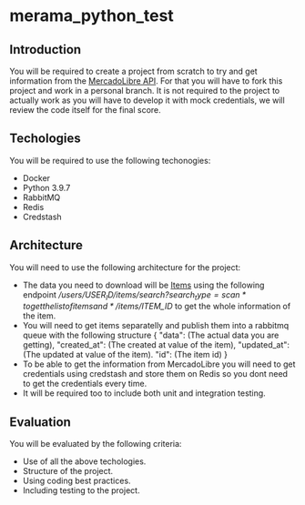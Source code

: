 # merama_python_test

## Introduction
You will be required to create a project from scratch to try and get information from the [MercadoLibre API](https://developers.mercadolibre.com.mx/en_us/). For that you will have to fork this project and work in a personal branch.
It is not required to the project to actually work as you will have to develop it with mock credentials, we will review the code itself for the final score.

## Techologies
You will be required to use the following techonogies:
* Docker
* Python 3.9.7
* RabbitMQ
* Redis
* Credstash

## Architecture
You will need to use the following architecture for the project:
* The data you need to download will be [Items](https://developers.mercadolibre.com.mx/en_us/items-and-searches) using the following endpoint */users/$USER_ID/items/search?search_type=scan* to get the list of items and */items/$ITEM_ID* to get the whole information of the item.
* You will need to get items separatelly and publish them into a rabbitmq queue with the following structure
  {
    "data": (The actual data you are getting),
    "created_at": (The created at value of the item),
    "updated_at": (The updated at value of the item).
    "id": (The item id)
  }
* To be able to get the information from MercadoLibre you will need to get credentials using credstash and store them on Redis so you dont need to get the credentials every time.
* It will be required too to include both unit and integration testing.

## Evaluation
You will be evaluated by the following criteria:
* Use of all the above techologies.
* Structure of the project.
* Using coding best practices.
* Including testing to the project.
